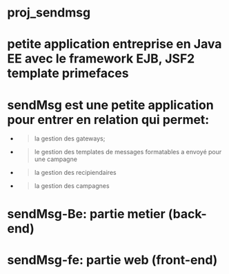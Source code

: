# proj_sendmsg
# petite application entreprise en Java EE avec le framework EJB, JSF2 template primefaces 
# sendMsg est une petite application pour entrer en relation qui permet:
   - > la gestion des gateways;
   - > le gestion des templates de messages formatables a envoyé pour une campagne
   - > la gestion des recipiendaires
   - > la gestion des campagnes
# sendMsg-Be: partie metier (back-end)
# sendMsg-fe: partie web (front-end)
